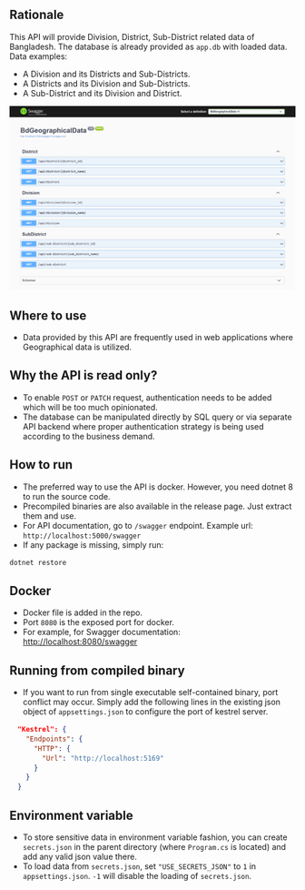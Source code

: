 ## Rationale

This API will provide Division, District, Sub-District related data of Bangladesh. The database is already provided as `app.db` with loaded data. Data examples:

- A Division and its Districts and Sub-Districts.
- A Districts and its Division and Sub-Districts.
- A Sub-District and its Division and District.

![Screenshot of swagger doc](api.png)

## Where to use

- Data provided by this API are frequently used in web applications where Geographical data is utilized.

## Why the API is read only?

- To enable `POST` or `PATCH` request, authentication needs to be added which will be too much opinionated.
- The database can be manipulated directly by SQL query or via separate API backend where proper authentication strategy is being used according to the business demand.

## How to run

- The preferred way to use the API is docker. However, you need dotnet 8 to run the source code.
- Precompiled binaries are also available in the release page. Just extract them and use.
- For API documentation, go to `/swagger` endpoint. Example url: `http://localhost:5000/swagger`
- If any package is missing, simply run:

```bash
dotnet restore
```

## Docker

- Docker file is added in the repo.
- Port `8080` is the exposed port for docker.
- For example, for Swagger documentation: [http://localhost:8080/swagger](http://localhost:8080/swagger)

## Running from compiled binary

- If you want to run from single executable self-contained binary, port conflict may occur. Simply add the following lines in the existing json object of `appsettings.json` to configure the port of kestrel server.

```json
  "Kestrel": {
    "Endpoints": {
      "HTTP": {
        "Url": "http://localhost:5169"
      }
    }
  }
```

## Environment variable

- To store sensitive data in environment variable fashion, you can create `secrets.json` in the parent directory (where `Program.cs` is located) and add any valid json value there.
- To load data from `secrets.json`, set `"USE_SECRETS_JSON"` to `1` in `appsettings.json`. `-1` will disable the loading of `secrets.json`.
